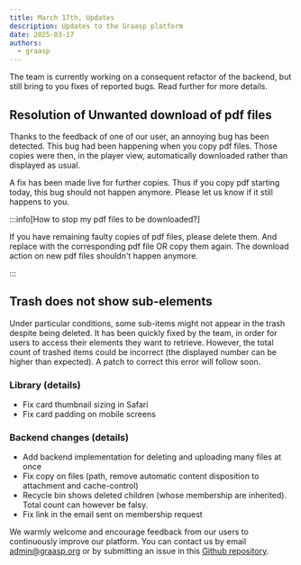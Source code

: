 ```yaml
---
title: March 17th, Updates
description: Updates to the Graasp platform
date: 2025-03-17
authors:
  - graasp
---
```


The team is currently working on a consequent refactor of the backend, but still bring to you fixes of reported bugs. Read further for more details.

<!-- Everything below this will not be shown in the post overview -->
<!-- truncate -->

## Resolution of Unwanted download of pdf files

Thanks to the feedback of one of our user, an annoying bug has been detected. This bug had been happening when you copy pdf files. Those copies were then, in the player view, automatically downloaded rather than displayed as usual.

A fix has been made live for further copies. Thus if you copy pdf starting today, this bug should not happen anymore. Please let us know if it still happens to you.

:::info[How to stop my pdf files to be downloaded?]

If you have remaining faulty copies of pdf files, please delete them. And replace with the corresponding pdf file OR copy them again. The download action on new pdf files shouldn't happen anymore.

:::

## Trash does not show sub-elements

Under particular conditions, some sub-items might not appear in the trash despite being deleted. It has been quickly fixed by the team, in order for users to access their elements they want to retrieve. However, the total count of trashed items could be incorrect (the displayed number can be higher than expected). A patch to correct this error will follow soon.

### Library (details)

- Fix card thumbnail sizing in Safari
- Fix card padding on mobile screens

### Backend changes (details)

- Add backend implementation for deleting and uploading many files at once
- Fix copy on files (path, remove automatic content disposition to attachment and cache-control)
- Recycle bin shows deleted children (whose membership are inherited). Total count can however be falsy.
- Fix link in the email sent on membership request

<!-- Generic message -->

We warmly welcome and encourage feedback from our users to continuously improve our platform. You can contact us by email [admin@graasp.org](mailto:admin@graasp.org) or by submitting an issue in this [Github repository](https://github.com/graasp/graasp-feedback).
